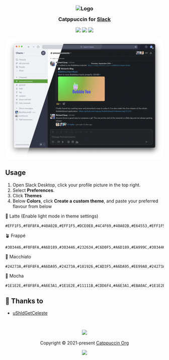 <h3 align="center">
	<img src="https://raw.githubusercontent.com/catppuccin/catppuccin/main/assets/logos/exports/1544x1544_circle.png" width="100" alt="Logo"/><br/>
	<img src="https://raw.githubusercontent.com/catppuccin/catppuccin/main/assets/misc/transparent.png" height="30" width="0px"/>
	Catppuccin for <a href="https://slack.com">Slack</a>
	<img src="https://raw.githubusercontent.com/catppuccin/catppuccin/main/assets/misc/transparent.png" height="30" width="0px"/>
</h3>

<p align="center">
	<a href="https://github.com/catppuccin/slack/stargazers"><img src="https://img.shields.io/github/stars/catppuccin/slack?colorA=363a4f&colorB=b7bdf8&style=for-the-badge"></a>
	<a href="https://github.com/catppuccin/slack/issues"><img src="https://img.shields.io/github/issues/catppuccin/slack?colorA=363a4f&colorB=f5a97f&style=for-the-badge"></a>
	<a href="https://github.com/catppuccin/slack/contributors"><img src="https://img.shields.io/github/contributors/catppuccin/slack?colorA=363a4f&colorB=a6da95&style=for-the-badge"></a>
</p>

<p align="center">
	<img src="./assets/preview.webp"/>
</p>

## Usage

1. Open Slack Desktop, click your profile picture in the top right.
2. Select **Preferences**.
3. Click **Themes**
4. Below **Colors**, click **Create a custom theme**, and paste your preferred flavour from below

🌻 Latte (Enable light mode in theme settings)

```
#EFF1F5,#F8F8FA,#40A02B,#EFF1F5,#DCE0E8,#4C4F69,#40A02B,#E64553,#EFF1F5,#4C4F69
```

🪴 Frappé

```
#303446,#F8F8FA,#A6D189,#303446,#232634,#C6D0F5,#A6D189,#EA999C,#303446,#C6D0F5
```

🌺 Macchiato

```
#24273A,#F8F8FA,#A6DA95,#24273A,#181926,#CAD3F5,#A6DA95,#EE99A0,#24273A,#CAD3F5
```

🌿 Mocha

```
#1E1E2E,#F8F8FA,#A6E3A1,#1E1E2E,#11111B,#CDD6F4,#A6E3A1,#EBA0AC,#1E1E2E,#CDD6F4
```

## 💝 Thanks to

- [uShldGetCeleste](https://github.com/uShldGetCeleste)

&nbsp;

<p align="center">
	<img src="https://raw.githubusercontent.com/catppuccin/catppuccin/main/assets/footers/gray0_ctp_on_line.svg?sanitize=true" />
</p>

<p align="center">
	Copyright &copy; 2021-present <a href="https://github.com/catppuccin" target="_blank">Catppuccin Org</a>
</p>

<p align="center">
	<a href="https://github.com/catppuccin/catppuccin/blob/main/LICENSE"><img src="https://img.shields.io/static/v1.svg?style=for-the-badge&label=License&message=MIT&logoColor=d9e0ee&colorA=363a4f&colorB=b7bdf8"/></a>
</p>
